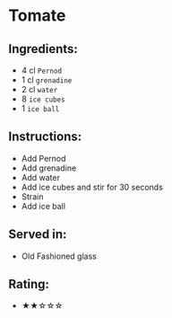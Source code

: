 # Tomate

## Ingredients:
- 4 cl `Pernod`
- 1 cl `grenadine` <!-- - 2 cl `grenadine` -->
- 2 cl `water` <!-- - 3 cl `water` --> <!-- - 0 cl `water` -->
- 8 `ice cubes`
- 1 `ice ball`

## Instructions:
- Add Pernod
- Add grenadine
- Add water
- Add ice cubes and stir for 30 seconds
- Strain
- Add ice ball

## Served in:
- Old Fashioned glass

## Rating:
- ★★☆☆☆